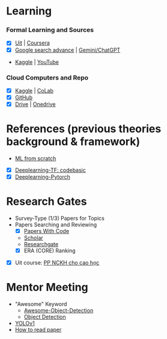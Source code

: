 # Learning
### Formal Learning and Sources 
- [x] [Uit](https://courses.uit.edu.vn/)
  | [Coursera](https://www.coursera.org/my-learning?myLearningTab=COMPLETED)
- [x] [Google search advance]() | [Gemini/ChatGPT]() 
- [Kaggle](https://www.kaggle.com/learn)
  | [YouTube](https://www.youtube.com/@QuanHoangNgoc-yu9uo/featured)
### Cloud Computers and Repo 
- [x] [Kaggle](https://www.kaggle.com/work/code)
  | [CoLab](https://colab.research.google.com/)
- [x] [GitHub](https://github.com/QuanHoangNgoc)
- [x] [Drive](https://drive.google.com/drive/u/0/home)
  | [Onedrive](https://uithcm-my.sharepoint.com/personal/22521178_ms_uit_edu_vn/_layouts/15/onedrive.aspx?login_hint=22521178%40ms%2Euit%2Eedu%2Evn&view=0)

# References (previous theories background & framework) 
- [ML from scratch](https://www.youtube.com/watch?v=ngLyX54e1LU&list=PLqnslRFeH2Upcrywf-u2etjdxxkL8nl7E)
- [x] [Deeplearning-TF: codebasic](https://www.youtube.com/playlist?list=PLeo1K3hjS3uu7CxAacxVndI4bE_o3BDtO)
- [x] [Deeplearning-Pytorch](https://d2l.ai/chapter_introduction/index.html)

# Research Gates 
- Survey-Type (1/3) Papers for Topics
- Papers Searching and Reviewing
  - [x] [Papers With Code](https://paperswithcode.com/)
  - [Scholar](https://scholar.google.com.vn/)
  - [Researchgate](https://github.com/QuanHoangNgoc/CS2205.CH1501/blob/main/README.md)
  - [x] ERA (CORE) Ranking
    
- [x] Uit course: [PP NCKH cho cao học](https://github.com/QuanHoangNgoc/CS2205.CH1501)

# Mentor Meeting 
  - "Awesome" Keyword 
    - [Awesome-Object-Detection](https://github.com/daicoolb/Awesome-Object-Detections)
    - [Object Detection](https://github.com/amusi/awesome-object-detection)
  - [YOLOv1](https://arxiv.org/abs/1506.02640)
  - [How to read paper](http://ccr.sigcomm.org/online/files/p83-keshavA.pdf)
